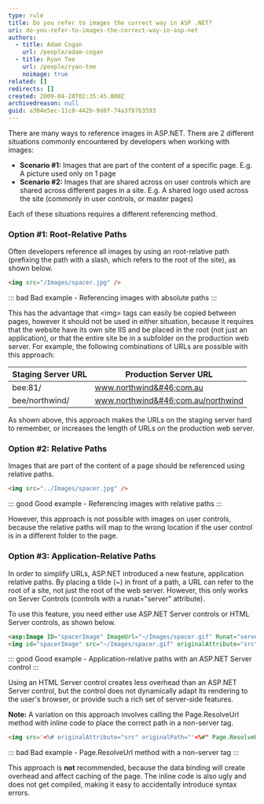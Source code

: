 ```yaml
---
type: rule
title: Do you refer to images the correct way in ASP .NET?
uri: do-you-refer-to-images-the-correct-way-in-asp-net
authors:
  - title: Adam Cogan
    url: /people/adam-cogan
  - title: Ryan Tee
    url: /people/ryan-tee
    noimage: true
related: []
redirects: []
created: 2009-04-28T02:35:45.000Z
archivedreason: null
guid: a304e5ec-11c0-442b-9d8f-74a3f87b3593
---
```


There are many ways to reference images in ASP.NET. There are 2 different situations commonly encountered by developers when working with images:   

<!--endintro-->

* **Scenario #1:** Images that are part of the content of a specific page. E.g. A picture used only on 1 page
* **Scenario #2:** Images that are shared across on user controls which are shared across different pages in a site. E.g. A shared logo used across the site (commonly in user controls, or master pages)

Each of these situations requires a different referencing method.

### Option #1: Root-Relative Paths
Often developers reference all images by using an root-relative path (prefixing the path with a slash, which refers to the root of the site), as shown below.

```html
<img src="/Images/spacer.jpg" />
```
::: bad
Bad example - Referencing images with absolute paths
:::

This has the advantage that &lt;img&gt; tags can easily be copied between pages, however it should not be used in either situation, because it requires that the website have its own site IIS and be placed in the root (not just an application), or that the entire site be in a subfolder on the production web server. For example, the following combinations of URLs are possible with this approach:

| Staging Server URL  | Production Server URL  |
| --- | --- |
| bee:81/   | www.northwind&#46;com.au  |
| bee/northwind/  | www.northwind&#46;com.au/northwind  |

As shown above, this approach makes the URLs on the staging server hard to remember, or increases the length of URLs on the production web server.

### Option #2: Relative Paths

Images that are part of the content of a page should be referenced using relative paths.

```html
<img src="../Images/spacer.jpg" />
```
::: good
Good example - Referencing images with relative paths
:::

However, this approach is not possible with images on user controls, because the relative paths will map to the wrong location if the user control is in a different folder to the page.

### Option #3: Application-Relative Paths

In order to simplify URLs, ASP.NET introduced a new feature, application relative paths. By placing a tilde (~) in front of a path, a URL can refer to the root of a site, not just the root of the web server. However, this only works on Server Controls (controls with a runat="server" attribute).

To use this feature, you need either use ASP.NET Server controls or HTML Server controls, as shown below.

```html
<asp:Image ID="spacerImage" ImageUrl="~/Images/spacer.gif" Runat="server" />
<img id="spacerImage" src="~/Images/spacer.gif" originalAttribute="src" originalPath=""~/Images/spacer.gif"" runat="server">
```
::: good
Good example - Application-relative paths with an ASP.NET Server control
:::

Using an HTML Server control creates less overhead than an ASP.NET Server control, but the control does not dynamically adapt its rendering to the user's browser, or provide such a rich set of server-side features.

**Note:** A variation on this approach involves calling the Page.ResolveUrl method with inline code to place the correct path in a non-server tag.

```html
<img src='<%# originalAttribute="src" originalPath="'<%#" Page.ResolveUrl("~/Images/spacer.gif") %>'>
```
::: bad
Bad example - Page.ResolveUrl method with a non-server tag
:::

This approach is **not** recommended, because the data binding will create overhead and affect caching of the page. The inline code is also ugly and does not get compiled, making it easy to accidentally introduce syntax errors.
